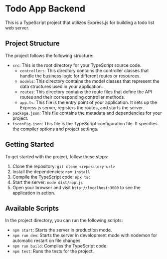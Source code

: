 # Todo App Backend

This is a TypeScript project that utilizes Express.js for building a todo list web server.

## Project Structure

The project follows the following structure:

- `src`: This is the root directory for your TypeScript source code.
    - `controllers`: This directory contains the controller classes that handle the business logic for different routes or resources.
    - `models`: This directory contains the model classes that represent the data structures used in your application.
    - `routes`: This directory contains the route files that define the API routes and their corresponding controller methods.
    - `app.ts`: This file is the entry point of your application. It sets up the Express.js server, registers the routes, and starts the server.
- `package.json`: This file contains the metadata and dependencies for your project.
- `tsconfig.json`: This file is the TypeScript configuration file. It specifies the compiler options and project settings.

## Getting Started

To get started with the project, follow these steps:

1. Clone the repository: `git clone <repository-url>`
2. Install the dependencies: `npm install`
3. Compile the TypeScript code: `npx tsc`
4. Start the server: `node dist/app.js`
5. Open your browser and visit `http://localhost:3000` to see the application in action.

## Available Scripts

In the project directory, you can run the following scripts:

- `npm start`: Starts the server in production mode.
- `npm run dev`: Starts the server in development mode with nodemon for automatic restart on file changes.
- `npm run build`: Compiles the TypeScript code.
- `npm test`: Runs the tests for the project.

